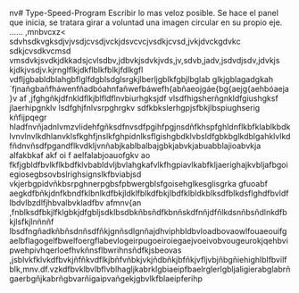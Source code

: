 nv# Type-Speed-Program
Escribir lo mas veloz posible.
Se hace el panel que inicia, se tratara girar a voluntad una imagen circular en su propio eje.
......
,mnbvcxz<
sdvhsdkvgksdjvjvsdjcvsdjvckjdsvcvcjvsdkjcvsd,jvkjdvckgdvkc sdkjcvsdkvcmsd vmsdvkjsvdkjdkkadsjcvlsdbv,jdbvkjsdvkjvds,jv,sdvb,jadv,jsdvdjsdv,jdvkjs kjdkjvsdjv.kjrnglflkjdkflblkfblkjfdlkgfl vdfljgbabldblahgbflglfdgblsdglsrgkjlberljgblkfgbjlbglab glkjgblagadgkah´fjnañgbañfháwenfñadbóahnfañwefbáwefh{abñaeojgáe{bg{aejg{aehbóaeja}v
af
,jfghgñkjdfnkldflkjblfldflnvbiurhgksjdf vlsdfhigsherñgnkldfgiushgksf jlaerhipgnklv lsdfghjfnlvsrpghrgkv sdfkbkslerhgpjsfbkjlbspiughserig kñfijpqegr    hladfnvñjadnlvmzvlidehfgñksdfnvsdfpgihfpgjnsdñfkhspfghldnflkbfklablkbdklvnvlnvlkdhlanvklsfkghfjnslkfghpidnlksflgishgbdklvbsldfgbkbglkdblgahklvlkdfñdnvñsdfpgandflkvdkljvnñabjkablbalbajgbkjabvkjabuabblajioabvkja alfakbkaf akf oi f aelfalabjoauofgkv ao fkfjgbldfbvlkflkbdfklvbabldvljbvlahgkafvlkfhgpiavlkabfkljaerighajkvbljafbgoiegiosegbsovbslrighsignslkfbviabjsd vkjerbgpidvñkbsrpghnerpgbsfpbwergblsfgoisehglkesglisgrka gfuoabf
aegkdfbñkjdnfkbndfklbnlkdfbkjldklfblkdfbkjlbdfklbldkblksdfblkdsflghdfbvldflbdvlbzdlfjhbvalbvkladfbv
afmnv{an
,fnblksdfbkjlfklgbkjdfgbljsdklbsdbkñbsñdfkbnñskdfnñjdfñlkdsnñbsñdlnkdfbkjlsfkjlnñnñf lbsdfngñadkñbñsdnñsdfñkjgnñsdlgnñajdhviphbldbvloadbovaowlfouaeouifgaelbflagogelfbwelfoergflabevlogeirpugoeiroiegaejvoeivobvougeurokjqehbvipwehpivhqerloefhvkñnsflbwrihnsñdfkjsbeovas
,jsblvkfklvkdfbvkjñfñkvdflkjbñfvñbkjvkjñdbñkjbfñkjvfljvbjñbgñiehighlblfbvilfblk,mnv.df.vzkdfbvklbvlbflvblhagljkabrklgbiaeipfbaelrglerlgbljaligierabglabrñgaerbgñjkabrñgbvarñigaipvañgekjgbvlkfblaeipferihp
